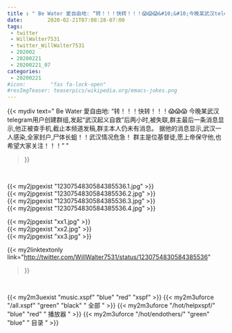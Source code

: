 ```yaml
---
title : " Be Water 愛自由地: “转！！！快转！！！😱😱😱&#10;&#10;今晚某武汉telegram用户创建群组,发起“武汉起义自救”后两小时,被失联,群主最后一条消息显示,他正被查手机,截止本频道发稿,群主本人仍未有消息。&#10;&#10;据他的消息显示,武汉一人感染,全家封户,尸体长蛆！！武汉情况危急！&#10;&#10;群主是位基督徒,愿上帝保守他,也希望大家关注！！！”  "
date:        2020-02-21T07:08:28-07:00
tags:
 - twitter
 - WillWalter7531
 - twitter_WillWalter7531
 - 202002
 - 20200221
 - 20200221_07
categories:
 - 20200221
#icon:        "fas fa-lock-open"
#resImgTeaser: teaserpics/wikipedia.org/emacs-jokes.png
---
```


{{< mydiv text=" Be Water 愛自由地: “转！！！快转！！！😱😱😱&#10;&#10;今晚某武汉telegram用户创建群组,发起“武汉起义自救”后两小时,被失联,群主最后一条消息显示,他正被查手机,截止本频道发稿,群主本人仍未有消息。&#10;&#10;据他的消息显示,武汉一人感染,全家封户,尸体长蛆！！武汉情况危急！&#10;&#10;群主是位基督徒,愿上帝保守他,也希望大家关注！！！”  "
>}}
<br>


 {{< my2jpgexist "1230754830584385536.1.jpg" >}}<br>  {{< my2jpgexist "1230754830584385536.2.jpg" >}}<br>  {{< my2jpgexist "1230754830584385536.3.jpg" >}}<br>  {{< my2jpgexist "1230754830584385536.4.jpg" >}}<br> 

{{< my2jpgexist "xx1.jpg" >}}<br>
{{< my2jpgexist "xx2.jpg" >}}<br>
{{< my2jpgexist "xx3.jpg" >}}<br>


{{< my2linktextonly link="http://twitter.com/WillWalter7531/status/1230754830584385536"
>}}


<br>

{{< my2m3uexist "music.xspf"        "blue"   "red"    "xspf" >}} {{< my2m3uforce "/all.xspf"         "green"  "black"  " 全部 " >}} {{< my2m3uforce "/hot/helpxspf/"    "blue"   "red"    " 播放器 " >}} {{< my2m3uforce "/hot/endothers/"   "green"  "blue"   " 目录 " >}} 
